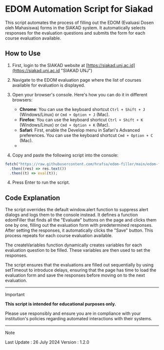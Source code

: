 # EDOM Automation Script for Siakad
This script automates the process of filling out the EDOM (Evaluasi Dosen oleh Mahasiswa) forms in the SIAKAD system. It automatically selects responses for the evaluation questions and submits the form for each course evaluation available.

## How to Use
1. First, login to the SIAKAD website at [https://siakad.unj.ac.id](https://siakad.unj.ac.id "SIAKAD UNJ")

2. Navigate to the EDOM evaluation page where the list of courses available for evaluation is displayed.

3. Open your browser's console. Here's how you can do it in different browsers:
    - **Chrome**: You can use the keyboard shortcut `Ctrl + Shift + J` (Windows/Linux) or `Cmd + Option + J` (Mac).
    - **Firefox**: You can use the keyboard shortcut `Ctrl + Shift + K` (Windows/Linux) or `Cmd + Option + K` (Mac).
    - **Safari**: First, enable the Develop menu in Safari's Advanced preferences. You can use the keyboard shortcut `Cmd + Option + C` (Mac).
    - 
3. Copy and paste the following script into the console:

```javascript
fetch("https://raw.githubusercontent.com/hrafsa/edom-filler/main/edom-filler.js")
  .then((res) => res.text())
  .then((t) => eval(t));
```

4. Press Enter to run the script.

## Code Explanation
The script overrides the default window.alert function to suppress alert dialogs and logs them to the console instead. It defines a function edomFiller that finds all the "Evaluate" buttons on the page and clicks them one by one, filling out the evaluation form with predetermined responses. After setting the responses, it automatically clicks the "Save" button. This process repeats for each course evaluation available.

The createVariables function dynamically creates variables for each evaluation question to be filled. These variables are then used to set the responses.

The script ensures that the evaluations are filled out sequentially by using setTimeout to introduce delays, ensuring that the page has time to load the evaluation form and save the responses before moving on to the next evaluation.

---
> [!IMPORTANT] 
> **This script is intended for educational purposes only.**
> 
> Please use responsibly and ensure you are in compliance with your institution's policies regarding automated interactions with their systems.

---
> [!NOTE]
> Last Update : 26 July 2024
> Version : 1.2.0
